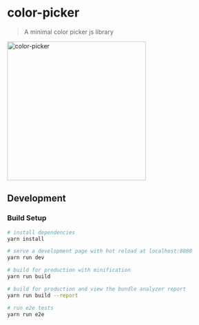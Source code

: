 # color-picker

> A minimal color picker js library

<img width="322" alt="color-picker" src="https://user-images.githubusercontent.com/8350985/50245892-01396700-03d4-11e9-952b-ac32fed4603e.png">

## Development
### Build Setup

``` bash
# install dependencies
yarn install

# serve a development page with hot reload at localhost:8080
yarn run dev

# build for production with minification
yarn run build

# build for production and view the bundle analyzer report
yarn run build --report

# run e2e tests
yarn run e2e
```
